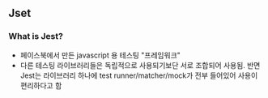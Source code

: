 ## Jset

### What is Jest?

- 페이스북에서 만든 javascript 용 테스팅 "프레임워크"
- 다른 테스팅 라이브러리들은 독립적으로 사용되기보단 서로 조합되어 사용됨. 반면 Jest는 라이브러리 하나에 test runner/matcher/mock가 전부 들어있어 사용이 편리하다고 함


